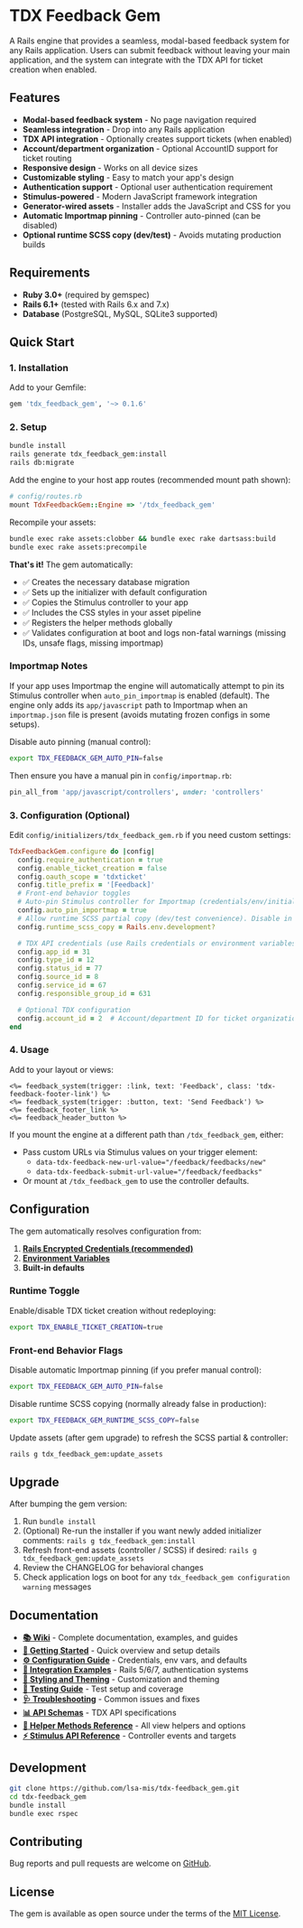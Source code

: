 # TDX Feedback Gem

A Rails engine that provides a seamless, modal-based feedback system for any Rails application. Users can submit feedback without leaving your main application, and the system can integrate with the TDX API for ticket creation when enabled.

## Features

- **Modal-based feedback system** - No page navigation required
- **Seamless integration** - Drop into any Rails application
- **TDX API integration** - Optionally creates support tickets (when enabled)
- **Account/department organization** - Optional AccountID support for ticket routing
- **Responsive design** - Works on all device sizes
- **Customizable styling** - Easy to match your app's design
- **Authentication support** - Optional user authentication requirement
- **Stimulus-powered** - Modern JavaScript framework integration
- **Generator-wired assets** - Installer adds the JavaScript and CSS for you
- **Automatic Importmap pinning** - Controller auto-pinned (can be disabled)
- **Optional runtime SCSS copy (dev/test)** - Avoids mutating production builds

## Requirements

- **Ruby 3.0+** (required by gemspec)
- **Rails 6.1+** (tested with Rails 6.x and 7.x)
- **Database** (PostgreSQL, MySQL, SQLite3 supported)

## Quick Start

### 1. Installation

Add to your Gemfile:

```ruby
gem 'tdx_feedback_gem', '~> 0.1.6'
```

### 2. Setup

```bash
bundle install
rails generate tdx_feedback_gem:install
rails db:migrate
```

Add the engine to your host app routes (recommended mount path shown):

```ruby
# config/routes.rb
mount TdxFeedbackGem::Engine => '/tdx_feedback_gem'
```

Recompile your assets:

```bash
bundle exec rake assets:clobber && bundle exec rake dartsass:build
bundle exec rake assets:precompile
```

**That's it!** The gem automatically:

- ✅ Creates the necessary database migration
- ✅ Sets up the initializer with default configuration
- ✅ Copies the Stimulus controller to your app
- ✅ Includes the CSS styles in your asset pipeline
- ✅ Registers the helper methods globally
- ✅ Validates configuration at boot and logs non-fatal warnings (missing IDs, unsafe flags, missing importmap)

### Importmap Notes

If your app uses Importmap the engine will automatically attempt to pin its Stimulus controller when `auto_pin_importmap` is enabled (default). The engine only adds its `app/javascript` path to Importmap when an `importmap.json` file is present (avoids mutating frozen configs in some setups).

Disable auto pinning (manual control):

```bash
export TDX_FEEDBACK_GEM_AUTO_PIN=false
```

Then ensure you have a manual pin in `config/importmap.rb`:

```ruby
pin_all_from 'app/javascript/controllers', under: 'controllers'
```

### 3. Configuration (Optional)

Edit `config/initializers/tdx_feedback_gem.rb` if you need custom settings:

```ruby
TdxFeedbackGem.configure do |config|
  config.require_authentication = true
  config.enable_ticket_creation = false
  config.oauth_scope = 'tdxticket'
  config.title_prefix = '[Feedback]'
  # Front-end behavior toggles
  # Auto-pin Stimulus controller for Importmap (credentials/env/initializer overrideable)
  config.auto_pin_importmap = true
  # Allow runtime SCSS partial copy (dev/test convenience). Disable in immutable prod builds.
  config.runtime_scss_copy = Rails.env.development?

  # TDX API credentials (use Rails credentials or environment variables)
  config.app_id = 31
  config.type_id = 12
  config.status_id = 77
  config.source_id = 8
  config.service_id = 67
  config.responsible_group_id = 631

  # Optional TDX configuration
  config.account_id = 2  # Account/department ID for ticket organization
end
```

### 4. Usage

Add to your layout or views:

```erb
<%= feedback_system(trigger: :link, text: 'Feedback', class: 'tdx-feedback-footer-link') %>
<%= feedback_system(trigger: :button, text: 'Send Feedback') %>
<%= feedback_footer_link %>
<%= feedback_header_button %>
```

If you mount the engine at a different path than `/tdx_feedback_gem`, either:

- Pass custom URLs via Stimulus values on your trigger element:
  - `data-tdx-feedback-new-url-value="/feedback/feedbacks/new"`
  - `data-tdx-feedback-submit-url-value="/feedback/feedbacks"`
- Or mount at `/tdx_feedback_gem` to use the controller defaults.

## Configuration

The gem automatically resolves configuration from:

1. **[Rails Encrypted Credentials (recommended)](wiki/Configuration-Guide.md#environment-specific-configuration)**
2. **[Environment Variables](wiki/Configuration-Guide.md#environment-variables)**
3. **Built-in defaults**

### Runtime Toggle

Enable/disable TDX ticket creation without redeploying:

```bash
export TDX_ENABLE_TICKET_CREATION=true
```

### Front-end Behavior Flags

Disable automatic Importmap pinning (if you prefer manual control):

```bash
export TDX_FEEDBACK_GEM_AUTO_PIN=false
```

Disable runtime SCSS copying (normally already false in production):

```bash
export TDX_FEEDBACK_GEM_RUNTIME_SCSS_COPY=false
```

Update assets (after gem upgrade) to refresh the SCSS partial & controller:

```bash
rails g tdx_feedback_gem:update_assets
```

## Upgrade

After bumping the gem version:

1. Run `bundle install`
2. (Optional) Re-run the installer if you want newly added initializer comments: `rails g tdx_feedback_gem:install`
3. Refresh front-end assets (controller / SCSS) if desired: `rails g tdx_feedback_gem:update_assets`
4. Review the CHANGELOG for behavioral changes
5. Check application logs on boot for any `tdx_feedback_gem configuration warning` messages

## Documentation

- **[📚 Wiki](wiki/Home.md)** - Complete documentation, examples, and guides
- **[🚀 Getting Started](wiki/Getting-Started.md)** - Quick overview and setup details
- **[⚙️ Configuration Guide](wiki/Configuration-Guide.md)** - Credentials, env vars, and defaults
- **[🔧 Integration Examples](wiki/Integration-Examples.md)** - Rails 5/6/7, authentication systems
- **[🎨 Styling and Theming](wiki/Styling-and-Theming.md)** - Customization and theming
- **[🧪 Testing Guide](wiki/Testing-Guide.md)** - Test setup and coverage
- **[🩺 Troubleshooting](wiki/Troubleshooting.md)** - Common issues and fixes
- **[📊 API Schemas](wiki/API-Schemas.md)** - TDX API specifications
- **[🧰 Helper Methods Reference](wiki/Helper-Methods-Reference.md)** - All view helpers and options
- **[⚡ Stimulus API Reference](wiki/Stimulus-API-Reference.md)** - Controller events and targets

## Development

```bash
git clone https://github.com/lsa-mis/tdx-feedback_gem.git
cd tdx-feedback_gem
bundle install
bundle exec rspec
```

## Contributing

Bug reports and pull requests are welcome on [GitHub](https://github.com/lsa-mis/tdx-feedback_gem/issues).

## License

The gem is available as open source under the terms of the [MIT License](https://opensource.org/licenses/MIT).
